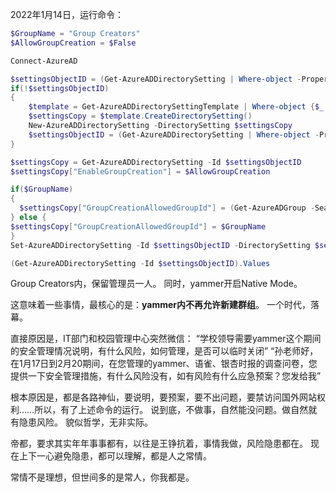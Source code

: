 2022年1月14日，运行命令：
```powershell
$GroupName = "Group Creators"
$AllowGroupCreation = $False

Connect-AzureAD

$settingsObjectID = (Get-AzureADDirectorySetting | Where-object -Property Displayname -Value "Group.Unified" -EQ).id
if(!$settingsObjectID)
{
    $template = Get-AzureADDirectorySettingTemplate | Where-object {$_.displayname -eq "group.unified"}
    $settingsCopy = $template.CreateDirectorySetting()
    New-AzureADDirectorySetting -DirectorySetting $settingsCopy
    $settingsObjectID = (Get-AzureADDirectorySetting | Where-object -Property Displayname -Value "Group.Unified" -EQ).id
}

$settingsCopy = Get-AzureADDirectorySetting -Id $settingsObjectID
$settingsCopy["EnableGroupCreation"] = $AllowGroupCreation

if($GroupName)
{
  $settingsCopy["GroupCreationAllowedGroupId"] = (Get-AzureADGroup -SearchString $GroupName).objectid
} else {
$settingsCopy["GroupCreationAllowedGroupId"] = $GroupName
}
Set-AzureADDirectorySetting -Id $settingsObjectID -DirectorySetting $settingsCopy

(Get-AzureADDirectorySetting -Id $settingsObjectID).Values
```
Group Creators内，保留管理员一人。
同时，yammer开启Native Mode。
​

这意味着一些事情，最核心的是：**yammer内不再允许新建群组**。
一个时代，落幕。
​

直接原因是，IT部门和校园管理中心突然微信：
“学校领导需要yammer这个期间的安全管理情况说明，有什么风险，如何管理，是否可以临时关闭”
“孙老师好，在1月17日到2月20期间，在您管理的yammer、语雀、银杏时报的调查问卷，您提供一下安全管理措施，有什么风险没有，如有风险有什么应急预案？您发给我”
​

根本原因是，都是各路神仙，要说明，要预案，要不出问题，要禁访问国外网站权利……所以，有了上述命令的运行。
说到底，不做事，自然能没问题。做自然就有隐患风险。
貌似哲学，无非实际。
​

帝都，要求其实年年事事都有，以往是王铮抗着，事情我做，风险隐患都在。
现在上下一心避免隐患，都可以理解，都是人之常情。
​

常情不是理想，但世间多的是常人，你我都是。
